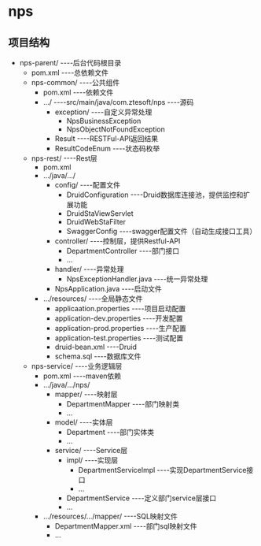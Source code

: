 # nps

## 项目结构

- nps-parent/   ----后台代码根目录
    - pom.xml   ----总依赖文件
    - nps-common/   ----公共组件
        - pom.xml   ----依赖文件
        - .../  ----src/main/java/com.ztesoft/nps   ----源码                               
            - exception/    ----自定义异常处理
                - NpsBusinessException  
                - NpsObjectNotFoundException   
            - Result    ----RESTFul-API返回结果
            - ResultCodeEnum    ----状态码枚举
    - nps-rest/ ----Rest层
        - pom.xml  
        - .../java/.../
            - config/   ----配置文件
                - DruidConfiguration    ----Druid数据库连接池，提供监控和扩展功能
                - DruidStaViewServlet
                - DruidWebStaFilter
                - SwaggerConfig ----swagger配置文件（自动生成接口工具）
            - controller/   ----控制层，提供Restful-API
                - DepartmentController  ----部门接口
                - ...
            - handler/  ----异常处理
                - NpsExceptionHandler.java  ----统一异常处理
            - NpsApplication.java   ----启动文件
        - .../resources/    ----全局静态文件
            - applicaation.properties   ----项目启动配置
            - application-dev.properties    ----开发配置    
            - application-prod.properties   ----生产配置
            - application-test.properties   ----测试配置
            - druid-bean.xml    ----Druid
            - schema.sql ----数据库文件
    - nps-service/  ----业务逻辑层
        - pom.xml   ----maven依赖         
        - .../java/.../nps/
            - mapper/   ----映射层
                - DepartmentMapper  ----部门映射类
                - ...
            - model/    ----实体层
                - Department    ----部门实体类 
                - ...
            - service/  ----Service层
                - impl/ ----实现层
                    - DepartmentServicelmpl ----实现DepartmentService接口
                    - ...
                - DepartmentService ----定义部门service层接口
                - ...
        - .../resources/.../mapper/	----SQL映射文件 
        	- DepartmentMapper.xml 	----部门sql映射文件
        	- ... 
